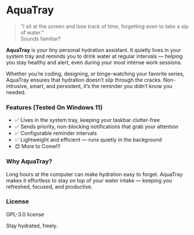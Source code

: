 # AquaTray

> "I sit at the screen and lose track of time, forgetting even to take a sip of water."  
> Sounds familiar?  

**AquaTray** is your tiny personal hydration assistant. It quietly lives in your system tray and reminds you to drink water at regular intervals — helping you stay healthy and alert, even during your most intense work sessions.  

Whether you’re coding, designing, or binge-watching your favorite series, AquaTray ensures that hydration doesn’t slip through the cracks. Non-intrusive, smart, and persistent, it’s the reminder you didn’t know you needed.

### Features (Tested On Windows 11)
- ✅ Lives in the system tray, keeping your taskbar clutter-free  
- ✅ Sends priority, non-blocking notifications that grab your attention  
- ✅ Configurable reminder intervals  
- ✅ Lightweight and efficient — runs quietly in the background
- 😊 More to Come!!!

### Why AquaTray?
Long hours at the computer can make hydration easy to forget. AquaTray makes it effortless to stay on top of your water intake — keeping you refreshed, focused, and productive.  

### License
GPL-3.0 license 

Stay hydrated, freely.
